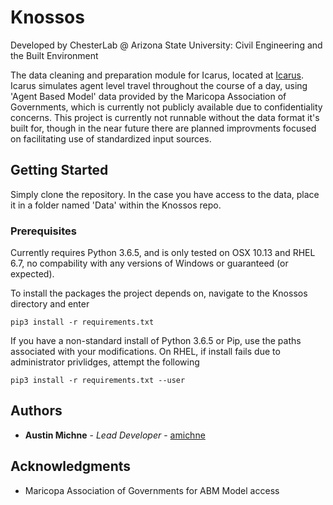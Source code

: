 # Knossos

Developed by ChesterLab @ Arizona State University: Civil Engineering and the Built Environment

The data cleaning and preparation module for Icarus, located at [Icarus](github.com/ChesterLab/Icarus).
Icarus simulates agent level travel throughout the course of a day, using 'Agent Based Model' data provided
by the Maricopa Association of Governments, which is currently not publicly available due to confidentiality
concerns. This project is currently not runnable without the data format it's built for, though in the near
future there are planned improvments focused on facilitating use of standardized input sources.

## Getting Started

Simply clone the repository. 
In the case you have access to the data, place it in a folder named 'Data' within the Knossos repo.

### Prerequisites

Currently requires Python 3.6.5, and is only tested on OSX 10.13 and RHEL 6.7, no compability with
any versions of Windows or guaranteed (or expected).

To install the packages the project depends on, navigate to the Knossos directory and enter

```
pip3 install -r requirements.txt
```

If you have a non-standard install of Python 3.6.5 or Pip, use the paths associated with your modifications.
On RHEL, if install fails due to administrator privlidges, attempt the following
```
pip3 install -r requirements.txt --user
```

## Authors

* **Austin Michne** - *Lead Developer* - [amichne](https://github.com/amichne)

## Acknowledgments

* Maricopa Association of Governments for ABM Model access
